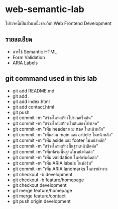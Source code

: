 # web-semantic-lab
โปรเจคนี้เป็นส่วนหนึ่งของวิชา Web Frontend Development 
## รายละเอียด 
- การใช้ Semantic HTML 
- Form Validation 
- ARIA Labels 
## git command used in this lab 
- git add README.md
- git add .
- git add index.html
- git add contact.html
- git push
- git commit -m "สร้างโครงสร้างโปรเจคเริ่มต้น"
- git commit -m "สร้างโครงสร้างเริ่มต้นของโปรเจค"
- git commit -m "เพิ่ม header และ nav ในหน้าหลัก"
- git commit -m "เพิ่มส่วน main และ article ในหน้าหลัก"
- git commit -m "เพิ่ม aside และ footer ในหน้าหลัก"
- git commit -m "สร้างโครงสร้างพื้นฐานหน้าติดต่อ"
- git commit -m "เพิ่มฟอร์มพื้นฐานในหน้าติดต่อ"
- git commit -m "เพิ่ม validation ในฟอร์มติดต่อ"
- git commit -m "เพิ่ม ARIA labels ในฟอร์ม"
- git commit -m "เพิ่ม ARIA landmarks ในการนําทาง
- git checkout -b development
- git checkout -b feature/homepage
- git checkout development
- git merge feature/homepage
- git merge feature/contact
- git push origin development